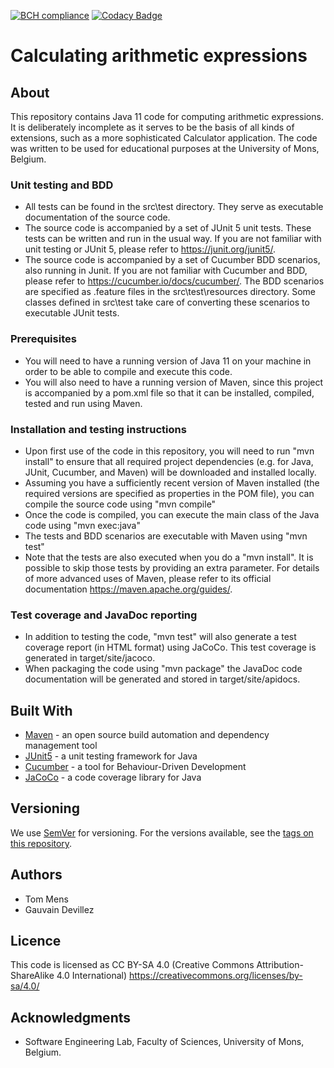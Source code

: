 [![BCH compliance](https://bettercodehub.com/edge/badge/tommens/calculator-cucumber?branch=master)](https://bettercodehub.com/)
[![Codacy Badge](https://app.codacy.com/project/badge/Grade/6856a0f94d25446ca346cbc15a701d43)](https://www.codacy.com/gh/tommens/calculator-cucumber/dashboard?utm_source=github.com&amp;utm_medium=referral&amp;utm_content=tommens/calculator-cucumber&amp;utm_campaign=Badge_Grade)

# Calculating arithmetic expressions

## About

This repository contains Java 11 code for computing arithmetic expressions. It is deliberately incomplete as it serves to be the basis of all kinds of extensions, such as a more sophisticated Calculator application. The code was written to be used for educational purposes at the University of Mons, Belgium.


### Unit testing and BDD

  *  All tests can be found in the src\test directory. They serve as executable documentation of the source code.
  *  The source code is accompanied by a set of JUnit 5 unit tests. These tests can be written and run in the usual way. If you are not familiar with unit testing or JUnit 5, please refer to https://junit.org/junit5/.
  *  The source code is accompanied by a set of Cucumber BDD scenarios, also running in Junit. If you are not familiar with Cucumber and BDD, please refer to https://cucumber.io/docs/cucumber/.
The BDD scenarios are specified as .feature files in the src\test\resources directory. Some classes defined in src\test take care of converting these scenarios to executable JUnit tests.

### Prerequisites

  *  You will need to have a running version of Java 11 on your machine in order to be able to compile and execute this code.
  *  You will also need to have a running version of Maven, since this project is accompanied by a pom.xml file so that it can be installed, compiled, tested and run using Maven.

### Installation and testing instructions

  *  Upon first use of the code in this repository, you will need to run "mvn install" to ensure that all required project dependencies (e.g. for Java, JUnit, Cucumber, and Maven) will be downloaded and installed locally.
  *  Assuming you have a sufficiently recent version of Maven installed (the required versions are specified as properties in the POM file), you can compile the source code using "mvn compile"
  *  Once the code is compiled, you can execute the main class of the Java code using "mvn exec:java" 
  *  The tests and BDD scenarios are executable with Maven using "mvn test"
  *  Note that the tests are also executed when you do a "mvn install". It is possible to skip those tests by providing an extra parameter. For details of more advanced uses of Maven, please refer to its official documentation https://maven.apache.org/guides/.

### Test coverage and JavaDoc reporting

  *  In addition to testing the code, "mvn test" will also generate a test coverage report (in HTML format) using JaCoCo. This test coverage is generated in target/site/jacoco.
  *  When packaging the code using "mvn package" the JavaDoc code documentation will be generated and stored in target/site/apidocs.

## Built With

  *  [Maven](https://maven.apache.org/) - an open source build automation and dependency management tool
  *  [JUnit5](https://junit.org/junit5/) - a unit testing framework for Java
  *  [Cucumber](https://cucumber.io/docs/cucumber/) - a tool for Behaviour-Driven Development
  *  [JaCoCo](https://www.jacoco.org) - a code coverage library for Java

## Versioning

We use [SemVer](http://semver.org/) for versioning. For the versions available, see the [tags on this repository](https://github.com/tommens/calculator-cucumber/tags). 

## Authors

  *  Tom Mens
  *  Gauvain Devillez

## Licence

This code is licensed as CC BY-SA 4.0 (Creative Commons Attribution-ShareAlike 4.0 International)
https://creativecommons.org/licenses/by-sa/4.0/

## Acknowledgments

* Software Engineering Lab, Faculty of Sciences, University of Mons, Belgium.
